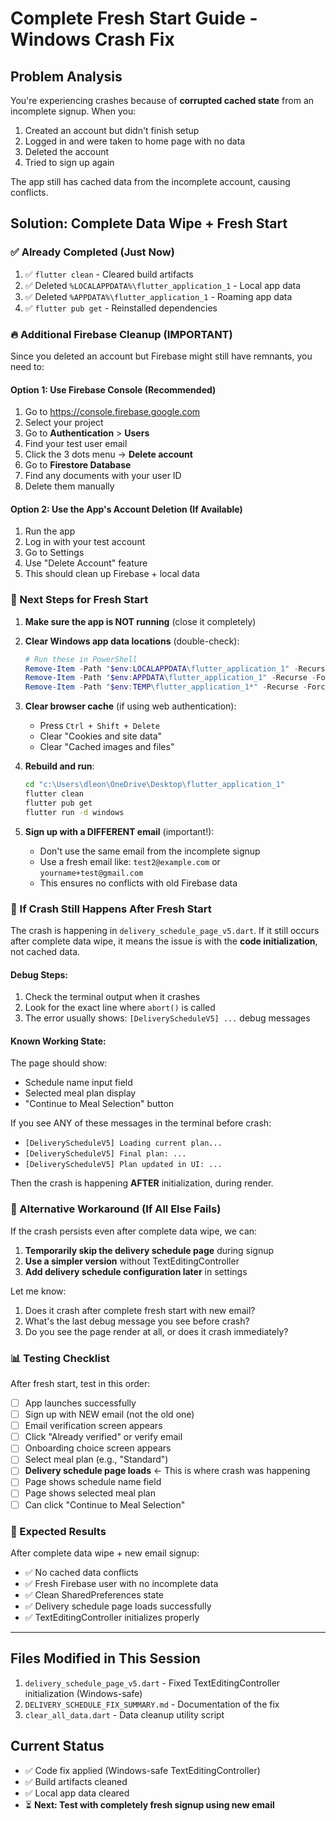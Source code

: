 # Complete Fresh Start Guide - Windows Crash Fix

## Problem Analysis
You're experiencing crashes because of **corrupted cached state** from an incomplete signup. When you:
1. Created an account but didn't finish setup
2. Logged in and were taken to home page with no data
3. Deleted the account
4. Tried to sign up again

The app still has cached data from the incomplete account, causing conflicts.

## Solution: Complete Data Wipe + Fresh Start

### ✅ Already Completed (Just Now)
1. ✅ `flutter clean` - Cleared build artifacts
2. ✅ Deleted `%LOCALAPPDATA%\flutter_application_1` - Local app data
3. ✅ Deleted `%APPDATA%\flutter_application_1` - Roaming app data  
4. ✅ `flutter pub get` - Reinstalled dependencies

### 🔥 Additional Firebase Cleanup (IMPORTANT)

Since you deleted an account but Firebase might still have remnants, you need to:

#### Option 1: Use Firebase Console (Recommended)
1. Go to https://console.firebase.google.com
2. Select your project
3. Go to **Authentication** > **Users**
4. Find your test user email
5. Click the 3 dots menu → **Delete account**
6. Go to **Firestore Database**
7. Find any documents with your user ID
8. Delete them manually

#### Option 2: Use the App's Account Deletion (If Available)
1. Run the app
2. Log in with your test account
3. Go to Settings
4. Use "Delete Account" feature
5. This should clean up Firebase + local data

### 📝 Next Steps for Fresh Start

1. **Make sure the app is NOT running** (close it completely)

2. **Clear Windows app data locations** (double-check):
   ```powershell
   # Run these in PowerShell
   Remove-Item -Path "$env:LOCALAPPDATA\flutter_application_1" -Recurse -Force -ErrorAction SilentlyContinue
   Remove-Item -Path "$env:APPDATA\flutter_application_1" -Recurse -Force -ErrorAction SilentlyContinue
   Remove-Item -Path "$env:TEMP\flutter_application_1*" -Recurse -Force -ErrorAction SilentlyContinue
   ```

3. **Clear browser cache** (if using web authentication):
   - Press `Ctrl + Shift + Delete`
   - Clear "Cookies and site data"
   - Clear "Cached images and files"

4. **Rebuild and run**:
   ```bash
   cd "c:\Users\dleon\OneDrive\Desktop\flutter_application_1"
   flutter clean
   flutter pub get
   flutter run -d windows
   ```

5. **Sign up with a DIFFERENT email** (important!):
   - Don't use the same email from the incomplete signup
   - Use a fresh email like: `test2@example.com` or `yourname+test@gmail.com`
   - This ensures no conflicts with old Firebase data

### 🐛 If Crash Still Happens After Fresh Start

The crash is happening in `delivery_schedule_page_v5.dart`. If it still occurs after complete data wipe, it means the issue is with the **code initialization**, not cached data.

#### Debug Steps:
1. Check the terminal output when it crashes
2. Look for the exact line where `abort()` is called
3. The error usually shows: `[DeliveryScheduleV5] ...` debug messages

#### Known Working State:
The page should show:
- Schedule name input field
- Selected meal plan display
- "Continue to Meal Selection" button

If you see ANY of these messages in the terminal before crash:
- `[DeliveryScheduleV5] Loading current plan...`
- `[DeliveryScheduleV5] Final plan: ...`
- `[DeliveryScheduleV5] Plan updated in UI: ...`

Then the crash is happening **AFTER** initialization, during render.

### 🔧 Alternative Workaround (If All Else Fails)

If the crash persists even after complete data wipe, we can:

1. **Temporarily skip the delivery schedule page** during signup
2. **Use a simpler version** without TextEditingController
3. **Add delivery schedule configuration later** in settings

Let me know:
1. Does it crash after complete fresh start with new email?
2. What's the last debug message you see before crash?
3. Do you see the page render at all, or does it crash immediately?

### 📊 Testing Checklist

After fresh start, test in this order:
- [ ] App launches successfully
- [ ] Sign up with NEW email (not the old one)
- [ ] Email verification screen appears
- [ ] Click "Already verified" or verify email
- [ ] Onboarding choice screen appears
- [ ] Select meal plan (e.g., "Standard")
- [ ] **Delivery schedule page loads** ← This is where crash was happening
- [ ] Page shows schedule name field
- [ ] Page shows selected meal plan
- [ ] Can click "Continue to Meal Selection"

### 🎯 Expected Results
After complete data wipe + new email signup:
- ✅ No cached data conflicts
- ✅ Fresh Firebase user with no incomplete data
- ✅ Clean SharedPreferences state
- ✅ Delivery schedule page loads successfully
- ✅ TextEditingController initializes properly

---

## Files Modified in This Session
1. `delivery_schedule_page_v5.dart` - Fixed TextEditingController initialization (Windows-safe)
2. `DELIVERY_SCHEDULE_FIX_SUMMARY.md` - Documentation of the fix
3. `clear_all_data.dart` - Data cleanup utility script

## Current Status
- ✅ Code fix applied (Windows-safe TextEditingController)
- ✅ Build artifacts cleaned
- ✅ Local app data cleared
- ⏳ **Next: Test with completely fresh signup using new email**
